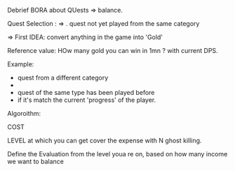 Debrief BORA about QUests => balance.


Quest Selection :
 =>
 . quest not yet played from the same category




=> First IDEA:
convert anything in the game into 'Gold' 


Reference value:
HOw many gold you can win in 1mn ? with current DPS.


Example:
 
 
 
 
 - quest from a different category
 - 
- quest of the same type has been played before 
- if it's match the current 'progress' of the player. 


Algoroithm:

COST

LEVEL at which you can get cover the expense with N ghost killing.

Define the Evaluation from the level youa re on, based on how many income we want to balance